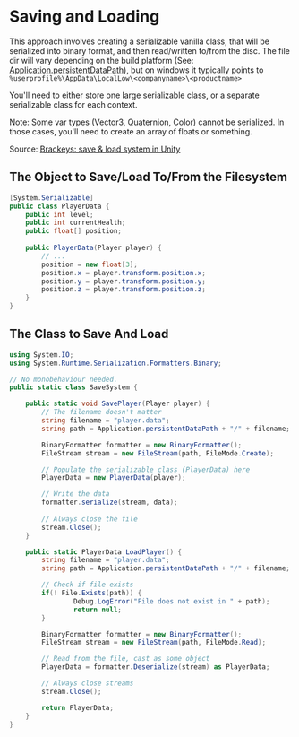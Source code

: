 # Saving and Loading

This approach involves creating a serializable vanilla class, that will be serialized into binary format, and then read/written to/from the disc. The file dir will vary depending on the build platform (See: [Application.persistentDataPath](https://docs.unity3d.com/ScriptReference/Application-persistentDataPath.html)), but on windows it typically points to `%userprofile%\AppData\LocalLow\<companyname>\<productname>`

You'll need to either store one large serializable class, or a separate serializable class for each context.

Note: Some var types (Vector3, Quaternion, Color) cannot be serialized. In those cases, you'll need to create an array of floats or something. 

Source: [Brackeys: save & load system in Unity](https://youtu.be/XOjd_qU2Ido)

## The Object to Save/Load To/From the Filesystem

```cs
[System.Serializable]
public class PlayerData {
	public int level;
	public int currentHealth;
	public float[] position;
	
	public PlayerData(Player player) {
		// ...
		position = new float[3];
		position.x = player.transform.position.x;
		position.y = player.transform.position.y;
		position.z = player.transform.position.z;
	}
}
```

## The Class to Save And Load

```cs
using System.IO;
using System.Runtime.Serialization.Formatters.Binary;

// No monobehaviour needed.
public static class SaveSystem {

	public static void SavePlayer(Player player) {
		// The filename doesn't matter
		string filename = "player.data";
		string path = Application.persistentDataPath + "/" + filename;

		BinaryFormatter formatter = new BinaryFormatter();
		FileStream stream = new FileStream(path, FileMode.Create);

		// Populate the serializable class (PlayerData) here
		PlayerData = new PlayerData(player);

		// Write the data
		formatter.serialize(stream, data);
 
		// Always close the file
		stream.Close();
	}

	public static PlayerData LoadPlayer() {
		string filename = "player.data";
		string path = Application.persistentDataPath + "/" + filename;

		// Check if file exists
		if(! File.Exists(path)) {
				Debug.LogError("File does not exist in " + path);
				return null;
		}

		BinaryFormatter formatter = new BinaryFormatter();
		FileStream stream = new FileStream(path, FileMode.Read);

		// Read from the file, cast as some object
		PlayerData = formatter.Deserialize(stream) as PlayerData;

		// Always close streams
		stream.Close();

		return PlayerData;
	}
}
```
